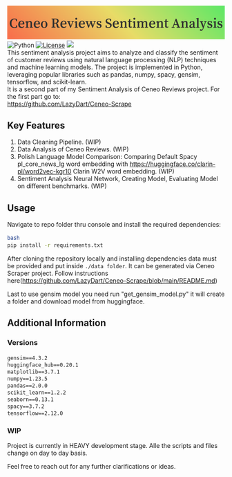 ![Review Scraper Project](Ceneo_Reviews_Sentiment_Analysis.png)
<br>
![Python](https://img.shields.io/badge/python-v3.11-blue.svg)
[![License](https://img.shields.io/badge/license-MIT-blue.svg)](https://opensource.org/licenses/MIT)
<a target="_blank" href="https://www.linkedin.com/in/tkacz-milosz-data-science/"><img height="20" src="https://img.shields.io/badge/LinkedIn-0077B5?style=for-the-badge&logo=linkedin&logoColor=white" /></a>
<br>
This sentiment analysis project aims to analyze and classify the sentiment of customer reviews using natural language processing (NLP) techniques and machine learning models. The project is implemented in Python, leveraging popular libraries such as pandas, numpy, spacy, gensim, tensorflow, and scikit-learn.<br>
It is a second part of my Sentiment Analysis of Ceneo Reviews project. For the first part go to:<br>
https://github.com/LazyDart/Ceneo-Scrape

## Key Features
1. Data Cleaning Pipeline. (WIP)
2. Data Analysis of Ceneo Reviews. (WIP)
3. Polish Language Model Comparison: Comparing Default Spacy pl_core_news_lg word embedding with https://huggingface.co/clarin-pl/word2vec-kgr10 Clarin W2V word embedding. (WIP)
4. Sentiment Analysis Neural Network, Creating Model, Evaluating Model on different benchmarks. (WIP)

## Usage

Navigate to repo folder thru console and install the required dependencies:
```sh    
bash
pip install -r requirements.txt
```

After cloning the repository locally and installing dependencies data must be provided and put inside `./data folder`. It can be generated via Ceneo Scraper project. Follow instructions here(https://github.com/LazyDart/Ceneo-Scrape/blob/main/README.md)

Last to use gensim model you need run "get_gensim_model.py" it will create a folder and download model from huggingface.

## Additional Information
### Versions
    gensim==4.3.2
    huggingface_hub==0.20.1
    matplotlib==3.7.1
    numpy==1.23.5
    pandas==2.0.0
    scikit_learn==1.2.2
    seaborn==0.13.1
    spacy==3.7.2
    tensorflow==2.12.0

### WIP
Project is currently in HEAVY development stage. Alle the scripts and files change on day to day basis.

Feel free to reach out for any further clarifications or ideas.
